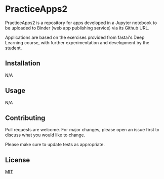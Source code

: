 # PracticeApps2

PracticeApps2 is a repository for apps developed in a Jupyter notebook to be uploaded to Binder (web app publishing service) via its Github URL. 

Applications are based on the exercises provided from fastai's Deep Learning course, with further experimentation and development by the student.

## Installation

N/A


## Usage

N/A

## Contributing
Pull requests are welcome. For major changes, please open an issue first to discuss what you would like to change.

Please make sure to update tests as appropriate.

## License
[MIT](https://choosealicense.com/licenses/mit/)
